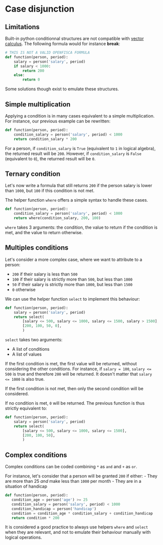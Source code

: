 # Case disjunction

## Limitations

Built-in python conditionnal structures are not compatible with [vector calculus](25_vectorial_computing.md).  The following formula would for instance **break**:

```py
# THIS IS NOT A VALID OPENFISCA FORMULA
def function(person, period):
    salary = person('salary', period)
    if salary < 1000:
        return 200
    else:
        return 0
```

Some solutions though exist to emulate these structures.

## Simple multiplication

Applying a condition is in many cases equivalent to a simple multiplication. For instance, our previous example can be rewritten:

```py
def function(person, period):
    condition_salary = person('salary', period) < 1000
    return condition_salary * 200
```

For a person, if  `condition_salary` is `True` (equivalent to `1` in logical algebra), the returned result will be `200`. However, if `condition_salary` is `False` (equivalent to `0`), the returned result will be `0`.

## Ternary condition
 
Let's now write a formula that still returns `200` if the person salary is lower than `1000`, but `100` if this condition is not met.

The helper function `where` offers a simple syntax to handle these cases.

```py
def function(person, period):
    condition_salary = person('salary', period) < 1000
    return where(condition_salary, 200, 100)
```

`where` takes 3 arguments: the condition, the value to return if the condition is met, and the value to return otherwise.

## Multiples conditions

Let's consider a more complex case, where we want to attribute to a person:
- `200` if their salary is less than `500`
- `100` if their salary is strictly more than `500`, but less than `1000`
- `50` if their salary is strictly more than `1000`, but less than `1500`
- `0` otherwise

We can use the helper function `select` to implement this behaviour:

```py
def function(person, period):
    salary = person('salary', period)
    return select(
        [salary <= 500, salary <= 1000, salary <= 1500, salary > 1500],
        [200, 100, 50, 0],
        )
```

`select` takes two arguments:
- A list of conditions
- A list of values

If the first condition is met, the first value will be returned, without considering the other conditions. For instance, if `salary = 100`, `salary <= 500` is true and therefore `200` will be returned. It doesn't matter that `salary <= 1000` is also true.

If the first condition is not met, then only the second condition will be considered.

If no condition is met, `0` will be returned. The previous function is thus strictly equivalent to:

```py
def function(person, period):
    salary = person('salary', period)
    return select(
        [salary <= 500, salary <= 1000, salary <= 1500],
        [200, 100, 50],
        )
```

## Complex conditions

Complex conditions can be coded combining `*` as `and` and `+` as `or`.

For instance, let's consider that a person will be granted `200` if either:
    - They are more than 25 *and* make less than `1000` per month
    - They are in a situation of handicap

 ```py
def function(person, period):
    condition_age = person('age') >= 25
    condition_salary = person('salary', period) < 1000
    condition_handicap = person('handicap')
    condition = condition_age * condition_salary + condition_handicap
    return condition * 200
```

It is considered a good practice to always use helpers `where` and `select` when they are relevant, and not to emulate their behaviour manually with logical operations.
